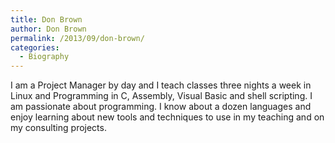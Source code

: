 ```yaml
---
title: Don Brown
author: Don Brown
permalink: /2013/09/don-brown/
categories:
  - Biography
---
```

I am a Project Manager by day and I teach classes three nights a week in Linux and Programming in C, Assembly, Visual Basic and shell scripting. I am passionate about programming. I know about a dozen languages and enjoy learning about new tools and techniques to use in my teaching and on my consulting projects.
